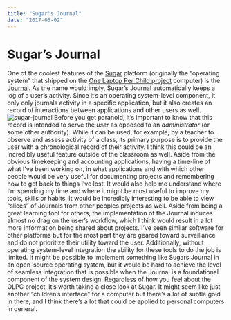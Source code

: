 ```yaml
---
title: "Sugar's Journal"
date: "2017-05-02"
---
```


<div class="content">
<h1 id="sugar-s-journal">Sugar’s Journal</h1>
<p>One of the coolest features of the <a href="https://wiki.sugarlabs.org/go/Sugar_Labs/FAQ" target="_blank">Sugar</a> platform (originally the “operating system” that shipped on the <a href="http://one.laptop.org/" target="_blank">One Laptop Per Child project</a> computer) is the <a href="http://write.flossmanuals.net/sugar/the-journal/" target="_blank">Journal</a>. As the name would imply, Sugar’s Journal automatically keeps a log of a user’s activity. Since it’s an operating system-level component, it only only journals activity in a specific application, but it also creates an record of interactions between applications and other users as well. <img alt="sugar-journal" src="/wp/2017/05/sugar-journal.png"/> Before you get paranoid, it’s important to know that this record is intended to serve the <em>user</em> as opposed to an <em>administrator</em> (or some other authority). While it can be used, for example, by a teacher to observe and assess activity of a class, its primary purpose is to provide the user with a chronological record of their activity. I think this could be an incredibly useful feature outside of the classroom as well. Aside from the obvious timekeeping and accounting applications, having a time-line of what I’ve been working on, in what applications and with which other people would be very useful for documenting projects and remembering how to get back to things I’ve lost. It would also help me understand where I’m spending my time and where it might be most useful to improve my tools, skills or habits. It would be incredibly interesting to be able to view “slices” of Journals from other peoples projects as well. Aside from being a great learning tool for others, the implementation of the Journal induces almost no drag on the user’s workflow, which I think would result in a lot more information being shared about projects. I’ve seen similar software for other platforms but for the most part they are geared toward surveillance and do not prioritize their utility toward the user. Additionally, without operating system-level integration the ability for these tools to do the job is limited. It might be possible to implement something like Sugars Journal in an open-source operating system, but it would be hard to achieve the level of seamless integration that is possible when the Journal is a foundational component of the system design. Regardless of how you feel about the OLPC project, it’s worth taking a close look at Sugar. It might seem like just another “children’s interface” for a computer but there’s a lot of subtle gold in there, and I think there’s a lot that could be applied to personal computers in general.</p>
</div>
